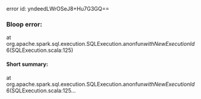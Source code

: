 error id: yndeedLWrOSeJ8+Hu7G3GQ==
### Bloop error:

at org.apache.spark.sql.execution.SQLExecution$.$anonfun$withNewExecutionId$6(SQLExecution.scala:125)
#### Short summary: 

at org.apache.spark.sql.execution.SQLExecution$.$anonfun$withNewExecutionId$6(SQLExecution.scala:125...